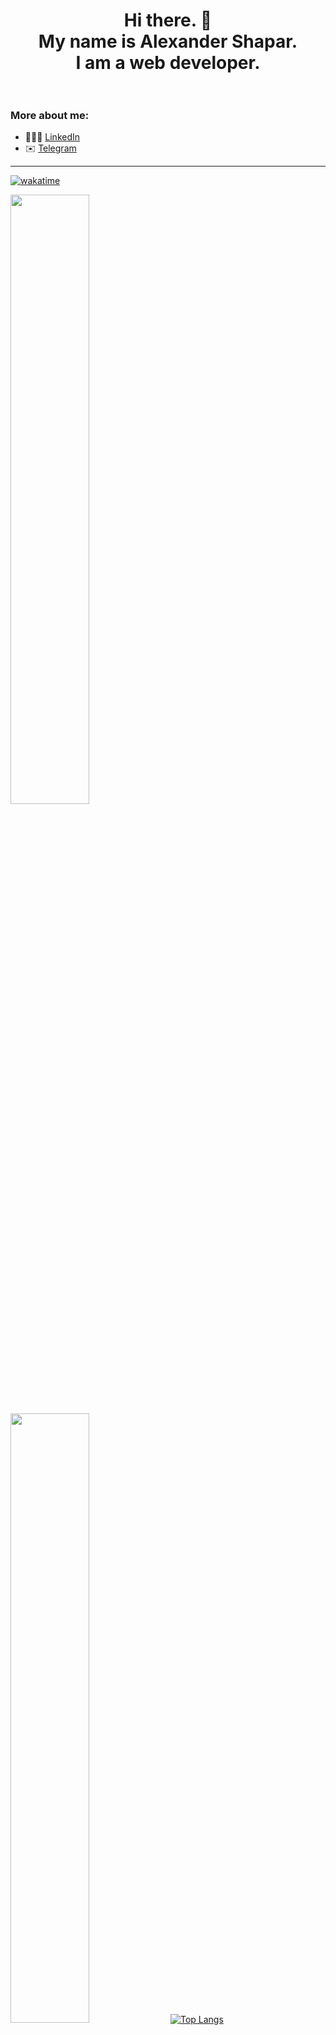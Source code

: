 <h1 align="center">
Hi there. 👋 <br /> My name is Alexander Shapar.<br />I am a web developer.
  <br><br>
</h1>

### More about me:

- 👨🏻‍💼 [LinkedIn](https://www.linkedin.com/in/alexander-shapar-16a963227/)
- :envelope: [Telegram](https://t.me/allwast)

---

[![wakatime](https://wakatime.com/badge/user/018e053a-afc9-436a-819c-bca5d3e6e8b1.svg)](https://wakatime.com/@018e053a-afc9-436a-819c-bca5d3e6e8b1)

<img src="https://github-readme-stats.vercel.app/api?username=AlwastDev&show_icons=true&theme=tokyonight" width="50%"/> <img src="https://github-readme-streak-stats.herokuapp.com/?user=AlwastDev&theme=tokyonight" width="50%"/>
[![Top Langs](https://github-readme-stats.vercel.app/api/top-langs/?username=AlwastDev&layout=compact&theme=tokyonight)]()
